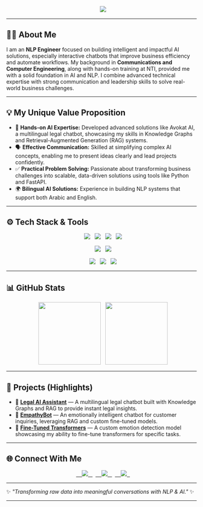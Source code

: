 <p align="center">
  <img src="https://readme-typing-svg.herokuapp.com?size=25&color=36BCF7&center=true&vCenter=true&lines=Hello+👋+I'm+Yousef+Elgohary!;NLP+Engineer+%F0%9F%A4%96;Building+Intelligent+AI+Solutions+🚀" />
</p>

---

## 👨‍💻 About Me

I am an **NLP Engineer** focused on building intelligent and impactful AI solutions, especially interactive chatbots that improve business efficiency and automate workflows. My background in **Communications and Computer Engineering**, along with hands-on training at NTI, provided me with a solid foundation in AI and NLP. I combine advanced technical expertise with strong communication and leadership skills to solve real-world business challenges.

---

## 💡 My Unique Value Proposition

- 🤖 **Hands-on AI Expertise:** Developed advanced solutions like Avokat AI, a multilingual legal chatbot, showcasing my skills in Knowledge Graphs and Retrieval-Augmented Generation (RAG) systems.
- 🗣️ **Effective Communication:** Skilled at simplifying complex AI concepts, enabling me to present ideas clearly and lead projects confidently.
- ✅ **Practical Problem Solving:** Passionate about transforming business challenges into scalable, data-driven solutions using tools like Python and FastAPI.
- 🌍 **Bilingual AI Solutions:** Experience in building NLP systems that support both Arabic and English.

---

## ⚙️ Tech Stack & Tools

<p align="center">
  <img src="https://img.shields.io/badge/Python-3776AB?style=for-the-badge&logo=python&logoColor=white"/>
  <img src="https://img.shields.io/badge/NLP-Transformers-5536F7?style=for-the-badge&logo=huggingface&logoColor=white"/>
  <img src="https://img.shields.io/badge/PyTorch-EE4C2C?style=for-the-badge&logo=pytorch&logoColor=white"/>
  <img src="https://img.shields.io/badge/Hugging%20Face-%F0%9F%A4%97-yellow?style=for-the-badge"/>
</p>
<p align="center">
  <img src="https://img.shields.io/badge/PostgreSQL-316192?style=for-the-badge&logo=postgresql&logoColor=white"/>
  <img src="https://img.shields.io/badge/FAISS-green?style=for-the-badge&logo=google&logoColor=white"/>
</p>
<p align="center">
  <img src="https://img.shields.io/badge/Docker-2496ED?style=for-the-badge&logo=docker&logoColor=white"/>
  <img src="https://img.shields.io/badge/FastAPI-009688?style=for-the-badge&logo=fastapi"/>
  <img src="https://img.shields.io/badge/Streamlit-E43C6D?style=for-the-badge&logo=streamlit&logoColor=white"/>
</p>

---

## 📊 GitHub Stats

<p align="center">
  <img src="https://github-readme-stats.vercel.app/api?username=yousefelgohary&show_icons=true&theme=tokyonight" height="165"/>
  <img src="https://github-readme-streak-stats.herokuapp.com/?user=yousefelgohary&theme=tokyonight" height="165"/>
</p>

---

## 🚀 Projects (Highlights)

- 🤖 **[Legal AI Assistant](https://github.com/yousefelgohary/Avokat-AI)** — A multilingual legal chatbot built with Knowledge Graphs and RAG to provide instant legal insights.
- 💬 **[EmpathyBot](https://github.com/yousefelgohary/empathy-bot)** — An emotionally intelligent chatbot for customer inquiries, leveraging RAG and custom fine-tuned models.
- 🎯 **[Fine-Tuned Transformers](https://github.com/yousefelgohary/fine-tune-transformers)** — A custom emotion detection model showcasing my ability to fine-tune transformers for specific tasks.

---

## 🌐 Connect With Me

<p align="center">
  <a href="https://linkedin.com/in/yousefelgohary" target="_blank">
    <img src="https://img.shields.io/badge/LinkedIn-0e76a8?style=for-the-badge&logo=linkedin&logoColor=white"/>
  </a>
  <a href="mailto:yusufaljawhari@gmail.com" target="_blank">
    <img src="https://img.shields.io/badge/Gmail-D14836?style=for-the-badge&logo=gmail&logoColor=white"/>
  </a>
  <a href="https://github.com/yousefelgohary" target="_blank">
    <img src="https://img.shields.io/badge/GitHub-333333?style=for-the-badge&logo=github&logoColor=white"/>
  </a>
</p>

---

✨ *"Transforming raw data into meaningful conversations with NLP & AI."* ✨

---
